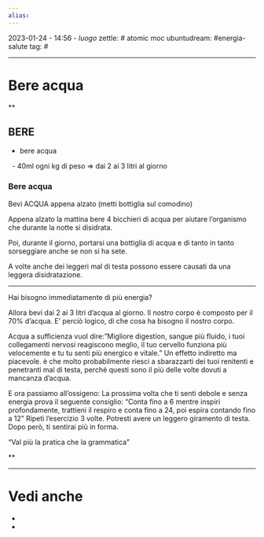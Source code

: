 ```yaml
---
alias: 
---
```

2023-01-24 - 14:56 - *luogo*
zettle: # atomic moc
ubuntudream: #energia-salute
tag: #

---
# Bere acqua


**

## BERE

* bere acqua

  - 40ml ogni kg di peso => dai 2 ai 3 litri al giorno

  
  

### Bere acqua

Bevi ACQUA appena alzato (metti bottiglia sul comodino)

Appena alzato la mattina bere 4 bicchieri di acqua per aiutare l’organismo che durante la notte si disidrata.

Poi, durante il giorno, portarsi una bottiglia di acqua e di tanto in tanto sorseggiare anche se non si ha sete. 

A volte anche dei leggeri mal di testa possono essere causati da una leggera disidratazione.

---

Hai bisogno immediatamente di più energia?

Allora bevi dai 2 ai 3 litri d’acqua al giorno. Il nostro corpo è composto per il 70% d’acqua. E’ perciò logico, di che cosa ha bisogno il nostro corpo.

Acqua a sufficienza vuol dire:”Migliore digestion, sangue più fluido, i tuoi collegamenti nervosi reagiscono meglio, il tuo cervello funziona più velocemente e tu tu senti più energico e vitale.” Un effetto indiretto ma piacevole. è che molto probabilmente riesci a sbarazzarti dei tuoi renitenti e penetranti mal di testa, perché questi sono il più delle volte dovuti a mancanza d’acqua.

E ora passiamo all’ossigeno: La prossima volta che ti senti debole e senza energia prova il seguente consiglio: “Conta fino a 6 mentre inspiri profondamente, trattieni il respiro e conta fino a 24, poi espira contando fino a 12” Ripeti l’esercizio 3 volte. Potresti avere un leggero giramento di testa. Dopo però, ti sentirai più in forma.

“Val più la pratica che la grammatica”

  
**


---
# Vedi anche
- 
- 